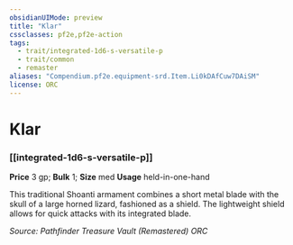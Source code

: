 ```yaml
---
obsidianUIMode: preview
title: "Klar"
cssclasses: pf2e,pf2e-action
tags:
  - trait/integrated-1d6-s-versatile-p
  - trait/common
  - remaster
aliases: "Compendium.pf2e.equipment-srd.Item.Li0kDAfCuw7DAiSM"
license: ORC
---
```

# Klar

### [[integrated-1d6-s-versatile-p]]


**Price** 3 gp; 
**Bulk** 1; **Size** med
**Usage** held-in-one-hand

This traditional Shoanti armament combines a short metal blade with the skull of a large horned lizard, fashioned as a shield. The lightweight shield allows for quick attacks with its integrated blade.

*Source: Pathfinder Treasure Vault (Remastered)*
*ORC*